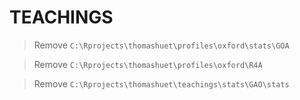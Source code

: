 # TEACHINGS

> Remove `C:\Rprojects\thomashuet\profiles\oxford\stats\GOA`  

> Remove `C:\Rprojects\thomashuet\profiles\oxford\R4A`  

> Remove `C:\Rprojects\thomashuet\teachings\stats\GAO\stats`  